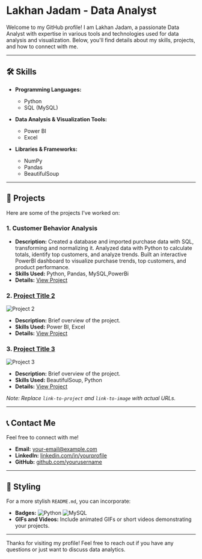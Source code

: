 # Lakhan Jadam - Data Analyst

Welcome to my GitHub profile! I am Lakhan Jadam, a passionate Data Analyst with expertise in various tools and technologies used for data analysis and visualization. Below, you'll find details about my skills, projects, and how to connect with me.

---

## 🛠️ Skills

- **Programming Languages:**
  - Python
  - SQL (MySQL)

- **Data Analysis & Visualization Tools:**
  - Power BI
  - Excel

- **Libraries & Frameworks:**
  - NumPy
  - Pandas
  - BeautifulSoup

---

## 📁 Projects

Here are some of the projects I've worked on:

### 1. Customer Behavior Analysis
- **Description:** Created a database and imported purchase data with SQL, transforming and normalizing it. Analyzed data with Python to calculate totals, identify top customers, and analyze trends. Built an interactive PowerBI dashboard to visualize purchase trends, top customers, and product performance.
- **Skills Used:** Python, Pandas, MySQL,PowerBi
- **Details:** [View Project](https://github.com/lakhan9340/Customer-Purchase-Behavior-Analysis-and-Reporting-)

### 2. [Project Title 2](link-to-project)
![Project 2](link-to-image)
- **Description:** Brief overview of the project.
- **Skills Used:** Power BI, Excel
- **Details:** [View Project](link-to-project)

### 3. [Project Title 3](link-to-project)
![Project 3](link-to-image)
- **Description:** Brief overview of the project.
- **Skills Used:** BeautifulSoup, Python
- **Details:** [View Project](link-to-project)

*Note: Replace `link-to-project` and `link-to-image` with actual URLs.*

---

## 📞 Contact Me

Feel free to connect with me!

- **Email:** [your-email@example.com](mailto:your-email@example.com)
- **LinkedIn:** [linkedin.com/in/yourprofile](https://linkedin.com/in/yourprofile)
- **GitHub:** [github.com/yourusername](https://github.com/yourusername)

---

## 🎨 Styling

For a more stylish `README.md`, you can incorporate:

- **Badges:** ![Python](https://img.shields.io/badge/Python-3.8-blue) ![MySQL](https://img.shields.io/badge/MySQL-8.0-blue)
- **GIFs and Videos:** Include animated GIFs or short videos demonstrating your projects.

---

Thanks for visiting my profile! Feel free to reach out if you have any questions or just want to discuss data analytics.


